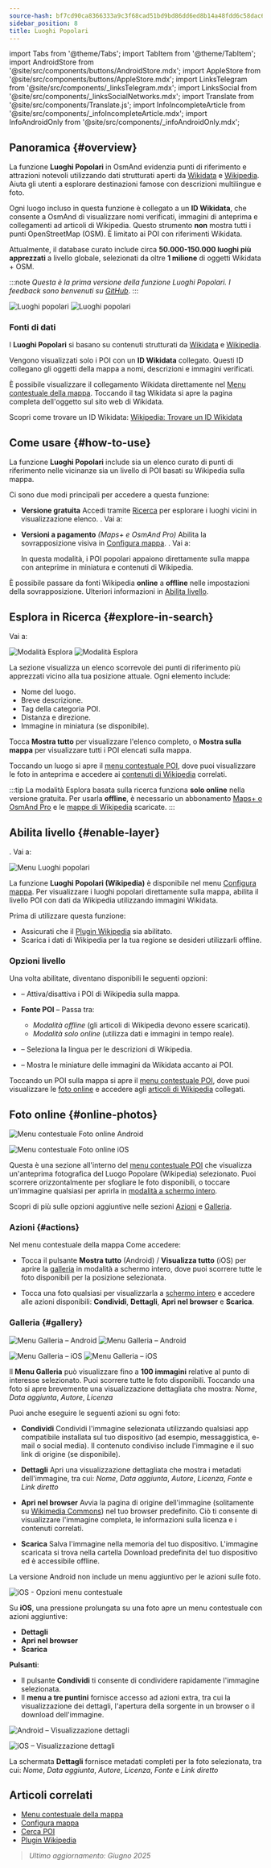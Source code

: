 ```yaml
---
source-hash: bf7cd90ca8366333a9c3f68cad51bd9bd86dd6ed8b14a48fdd6c58dac62dff86
sidebar_position: 8
title: Luoghi Popolari
---
```

import Tabs from '@theme/Tabs';
import TabItem from '@theme/TabItem';
import AndroidStore from '@site/src/components/buttons/AndroidStore.mdx';
import AppleStore from '@site/src/components/buttons/AppleStore.mdx';
import LinksTelegram from '@site/src/components/_linksTelegram.mdx';
import LinksSocial from '@site/src/components/_linksSocialNetworks.mdx';
import Translate from '@site/src/components/Translate.js';
import InfoIncompleteArticle from '@site/src/components/_infoIncompleteArticle.mdx';
import InfoAndroidOnly from '@site/src/components/_infoAndroidOnly.mdx';


<InfoIncompleteArticle/>


## Panoramica {#overview}

La funzione **Luoghi Popolari** in OsmAnd evidenzia punti di riferimento e attrazioni notevoli utilizzando dati strutturati aperti da [Wikidata](https://www.wikidata.org) e [Wikipedia](https://www.wikipedia.org/). Aiuta gli utenti a esplorare destinazioni famose con descrizioni multilingue e foto.

Ogni luogo incluso in questa funzione è collegato a un **ID Wikidata**, che consente a OsmAnd di visualizzare nomi verificati, immagini di anteprima e collegamenti ad articoli di Wikipedia. Questo strumento **non** mostra tutti i punti OpenStreetMap (OSM). È limitato ai POI con riferimenti Wikidata.

Attualmente, il database curato include circa **50.000-150.000 luoghi più apprezzati** a livello globale, selezionati da oltre **1 milione** di oggetti Wikidata + OSM.

:::note
*Questa è la prima versione della funzione Luoghi Popolari. I feedback sono benvenuti su [GitHub](https://github.com)*.
:::

<Tabs groupId="operating-systems">

<TabItem value="android" label="Android">

![Luoghi popolari](@site/static/img/map/popular_places/popular_places.png) ![Luoghi popolari](@site/static/img/map/popular_places/popular_places_1.png)

</TabItem>

</Tabs>


### Fonti di dati

I **Luoghi Popolari** si basano su contenuti strutturati da [Wikidata](https://www.wikidata.org) e [Wikipedia](https://www.wikipedia.org/).

Vengono visualizzati solo i POI con un **ID Wikidata** collegato. Questi ID collegano gli oggetti della mappa a nomi, descrizioni e immagini verificati.

È possibile visualizzare il collegamento Wikidata direttamente nel [Menu contestuale della mappa](../map/map-context-menu.md). Toccando il tag Wikidata si apre la pagina completa dell'oggetto sul sito web di Wikidata.

Scopri come trovare un ID Wikidata: [Wikipedia: Trovare un ID Wikidata](https://en.wikipedia.org/wiki/Wikipedia:Finding_a_Wikidata_ID)


## Come usare {#how-to-use}

<InfoAndroidOnly/>

La funzione **Luoghi Popolari** include sia un elenco curato di punti di riferimento nelle vicinanze sia un livello di POI basati su Wikipedia sulla mappa.

Ci sono due modi principali per accedere a questa funzione:

- **Versione gratuita**
  Accedi tramite [Ricerca](#explore-in-search) per esplorare i luoghi vicini in visualizzazione elenco.
  *<Translate android="true" ids="android_button_seq"/>*. Vai a: *<Translate android="true" ids="map_widget_search,shared_string_explore,popular_places_nearby"/>*

- **Versioni a pagamento** *(Maps+ e OsmAnd Pro)*
  Abilita la sovrapposizione visiva in [Configura mappa](#enable-layer).
  *<Translate android="true" ids="android_button_seq"/>*. Vai a: *<Translate android="true" ids="shared_string_menu,configure_map,poi_osmwiki"/>*

  In questa modalità, i POI popolari appaiono direttamente sulla mappa con anteprime in miniatura e contenuti di Wikipedia.

È possibile passare da fonti Wikipedia **online** a **offline** nelle impostazioni della sovrapposizione. Ulteriori informazioni in [Abilita livello](#enable-layer).


## Esplora in Ricerca {#explore-in-search}

<InfoAndroidOnly/>

<Tabs groupId="operating-systems">

<TabItem value="android" label="Android">

Vai a: *<Translate android="true" ids="map_widget_search,shared_string_explore,popular_places_nearby"/>*

![Modalità Esplora](@site/static/img/map/popular_places/popular_places_search.png)
![Modalità Esplora](@site/static/img/map/popular_places/popular_places_search_2.png)

</TabItem>

</Tabs>

La sezione **<Translate android="true" ids="popular_places_nearby"/>** visualizza un elenco scorrevole dei punti di riferimento più apprezzati vicino alla tua posizione attuale. Ogni elemento include:

- Nome del luogo.
- Breve descrizione.
- Tag della categoria POI.
- Distanza e direzione.
- Immagine in miniatura (se disponibile).

Tocca **Mostra tutto** per visualizzare l'elenco completo, o **Mostra sulla mappa** per visualizzare tutti i POI elencati sulla mappa.

Toccando un luogo si apre il [menu contestuale POI](./map-context-menu.md), dove puoi visualizzare le foto in anteprima e accedere ai [contenuti di Wikipedia](../plugins/wikipedia.md) correlati.

:::tip
La modalità Esplora basata sulla ricerca funziona **solo online** nella versione gratuita.
Per usarla **offline**, è necessario un abbonamento [Maps+ o OsmAnd Pro](../purchases/android.md) e le [mappe di Wikipedia](../plugins/wikipedia.md) scaricate.
:::


## Abilita livello {#enable-layer}

<InfoAndroidOnly/>

<Tabs groupId="operating-systems">

<TabItem value="android" label="Android">

**<Translate android="true" ids="android_button_seq"/>**. Vai a: *<Translate android="true" ids="shared_string_menu,configure_map,poi_osmwiki"/>*

![Menu Luoghi popolari](@site/static/img/map/popular_places/popular_places_menu.png)

</TabItem>

</Tabs>

La funzione **Luoghi Popolari (Wikipedia)** è disponibile nel menu [Configura mappa](./configure-map-menu.md). Per visualizzare i luoghi popolari direttamente sulla mappa, abilita il livello POI con dati da Wikipedia utilizzando immagini Wikidata.

Prima di utilizzare questa funzione:

- Assicurati che il [Plugin Wikipedia](../plugins/wikipedia.md) sia abilitato.
- Scarica i dati di Wikipedia per la tua regione se desideri utilizzarli offline.

### Opzioni livello

Una volta abilitate, diventano disponibili le seguenti opzioni:

- **<Translate android="true" ids="poi_osmwiki"/>** – Attiva/disattiva i POI di Wikipedia sulla mappa.

- **Fonte POI** – Passa tra:
  - *Modalità offline* (gli articoli di Wikipedia devono essere scaricati).
  - *Modalità solo online* (utilizza dati e immagini in tempo reale).

- **<Translate android="true" ids="shared_string_language"/>** – Seleziona la lingua per le descrizioni di Wikipedia.

- **<Translate android="true" ids="show_image_previews"/>** – Mostra le miniature delle immagini da Wikidata accanto ai POI.

Toccando un POI sulla mappa si apre il [menu contestuale POI](./map-context-menu.md), dove puoi visualizzare le [foto online](#online-photos) e accedere agli [articoli di Wikipedia](../plugins/wikipedia.md) collegati.


## Foto online {#online-photos}

<Tabs groupId="operating-systems">

<TabItem value="android" label="Android">

![Menu contestuale Foto online Android](@site/static/img/map/popular_places/online_photos_android.png)

</TabItem>

<TabItem value="ios" label="iOS">

![Menu contestuale Foto online iOS](@site/static/img/map/popular_places/online_photos_ios.png)

</TabItem>

</Tabs>

*<Translate android="true" ids="help_article_map_map_context_menu_name,online_photos"/>*

Questa è una sezione all'interno del [menu contestuale POI](./map-context-menu.md) che visualizza un'anteprima fotografica del Luogo Popolare (Wikipedia) selezionato. Puoi scorrere orizzontalmente per sfogliare le foto disponibili, o toccare un'immagine qualsiasi per aprirla in [modalità a schermo intero](#gallery).

Scopri di più sulle opzioni aggiuntive nelle sezioni [Azioni](#actions) e [Galleria](#gallery).


<!--

When you tap a Popular Place on the map or from the list, the [POI context menu](./map-context-menu.md) includes an **Online Photos** section with a horizontal preview of images.

- Tap any photo to view it in fullscreen.
- Swipe to browse more images.

For more actions like sharing, viewing metadata, or downloading — see [Gallery](#gallery).

-->

### Azioni {#actions}

Nel menu contestuale della mappa Come accedere:

- Tocca il pulsante **Mostra tutto** (Android) / **Visualizza tutto** (iOS) per aprire la [galleria](#gallery) in modalità a schermo intero, dove puoi scorrere tutte le foto disponibili per la posizione selezionata.

- Tocca una foto qualsiasi per visualizzarla a [schermo intero](#gallery) e accedere alle azioni disponibili:
  **Condividi**, **Dettagli**, **Apri nel browser** e **Scarica**.


### Galleria {#gallery}

<Tabs groupId="operating-systems">

<TabItem value="android" label="Android">

![Menu Galleria – Android](@site/static/img/map/gallery_menu_android.png)
![Menu Galleria – Android](@site/static/img/map/gallery_menu_android_1.png)

</TabItem>

<TabItem value="ios" label="iOS">

![Menu Galleria – iOS](@site/static/img/map/gallery_menu_ios.png)
![Menu Galleria – iOS](@site/static/img/map/gallery_menu_ios_1.png)

</TabItem>

</Tabs>


Il **Menu Galleria** può visualizzare fino a **100 immagini** relative al punto di interesse selezionato. Puoi scorrere tutte le foto disponibili. Toccando una foto si apre brevemente una visualizzazione dettagliata che mostra: *Nome*, *Data aggiunta*, *Autore*, *Licenza*

Puoi anche eseguire le seguenti azioni su ogni foto:

- **Condividi**
  Condividi l'immagine selezionata utilizzando qualsiasi app compatibile installata sul tuo dispositivo (ad esempio, messaggistica, e-mail o social media). Il contenuto condiviso include l'immagine e il suo link di origine (se disponibile).

- **Dettagli**
  Apri una visualizzazione dettagliata che mostra i metadati dell'immagine, tra cui: *Nome*, *Data aggiunta*, *Autore*, *Licenza*, *Fonte* e *Link diretto*

- **Apri nel browser**
  Avvia la pagina di origine dell'immagine (solitamente su [Wikimedia Commons](https://commons.wikimedia.org/)) nel tuo browser predefinito. Ciò ti consente di visualizzare l'immagine completa, le informazioni sulla licenza e i contenuti correlati.

- **Scarica**
  Salva l'immagine nella memoria del tuo dispositivo. L'immagine scaricata si trova nella cartella Download predefinita del tuo dispositivo ed è accessibile offline.


<Tabs groupId="operating-systems">

<TabItem value="android" label="Android">

La versione Android non include un menu aggiuntivo per le azioni sulle foto.

</TabItem>

<TabItem value="ios" label="iOS">

![iOS - Opzioni menu contestuale](@site/static/img/map/gallery_menu_ios_3.png)

Su **iOS**, una pressione prolungata su una foto apre un menu contestuale con azioni aggiuntive:

- **Dettagli**
- **Apri nel browser**
- **Scarica**

**Pulsanti**:

- Il pulsante **Condividi** ti consente di condividere rapidamente l'immagine selezionata.
- Il **menu a tre puntini** fornisce accesso ad azioni extra, tra cui la visualizzazione dei dettagli, l'apertura della sorgente in un browser o il download dell'immagine.

</TabItem>

</Tabs>


<Tabs groupId="operating-systems">

<TabItem value="android" label="Android">

![Android – Visualizzazione dettagli](@site/static/img/map/gallery_menu_android_2.png)

</TabItem>

<TabItem value="ios" label="iOS">

![iOS – Visualizzazione dettagli](@site/static/img/map/gallery_menu_ios_2.png)

</TabItem>

</Tabs>

La schermata **Dettagli** fornisce metadati completi per la foto selezionata, tra cui: *Nome*, *Data aggiunta*, *Autore*, *Licenza*, *Fonte* e *Link diretto*


## Articoli correlati

- [Menu contestuale della mappa](./map-context-menu.md)
- [Configura mappa](./configure-map-menu.md)
- [Cerca POI](../search/search-poi.md)
- [Plugin Wikipedia](../plugins/wikipedia.md)


> *Ultimo aggiornamento: Giugno 2025*


<!--
### Online Photos 2

<Tabs groupId="operating-systems">

<TabItem value="android" label="Android">

![Online Photos context menu Android](@site/static/img/map/images_nearby_1_andr.png) ![Street-Level Imagery Android](@site/static/img/map/street_level_imagery_andr.png)

</TabItem>

<TabItem value="ios" label="iOS">

![Online Photos context menu iOS](@site/static/img/map/online_photo_ios.png) ![Street-Level Imagery iOS](@site/static/img/map/street_level_imagery_ios.png)

</TabItem>

</Tabs>

#### Actions With Photos

How to access:

- Tap the **Show All**(Android) / **View All**(iOS) button to open [the gallery](#gallery-menu) in full screen mode. There you can swipe through all the images related to the selected location.

- Tap a photo to access actions such as *Share*, *Details*, *Open in browser*, and *Download*.

- You can also [browse](../map/point-layers-on-map.md#-street-level-imagery) street-level images on the map.

In the **Online photos** section of the map context menu, you can access photos of objects from the [Wikimedia](https://www.wikimedia.org/), which offers media files tagged with `image` or `wikimedia` from OpenStreetMap.

#### Gallery Menu 2

<Tabs groupId="operating-systems">

<TabItem value="android" label="Android">

![Online Photos context menu Android](@site/static/img/map/gallery_menu_android.png) ![Street-Level Imagery Android](@site/static/img/map/gallery_menu_android_1.png)

</TabItem>

<TabItem value="ios" label="iOS">

![Online Photos context menu iOS](@site/static/img/map/gallery_menu_ios.png) ![Street-Level Imagery iOS](@site/static/img/map/gallery_menu_ios_1.png)

</TabItem>

</Tabs>


The gallery can display up to 100 items. You can browse through all the photos, and short tapping on any photo will open it to view additional details (*Name*, *Date*, *Author*, *License*) and perform various actions (*Share*, *Details*, *Open in browser*, and *Download* options).


<Tabs groupId="operating-systems">

<TabItem value="android" label="Android">

</TabItem>

<TabItem value="ios" label="iOS">

![Online Photos context menu iOS](@site/static/img/map/gallery_menu_ios_3.png)

</TabItem>

</Tabs>



On iOS, long tapping on any photo opens an additional menu with actions such as *Details*, *Open in browser*, and *Download*.

Buttons:

- The **Share** button allows you to share the selected item.
- The **Three dots** button opens a menu with options like *Details*, *Open in browser*, and *Download*.

<Tabs groupId="operating-systems">

<TabItem value="android" label="Android">

![Online Photos context menu Android](@site/static/img/map/gallery_menu_android_2.png)

</TabItem>

<TabItem value="ios" label="iOS">

![Online Photos context menu iOS](@site/static/img/map/gallery_menu_ios_2.png)

</TabItem>

</Tabs>


The Details screen provides information such as the *Name*, *Added Date*, *Author*, *License*, *Source*, and *Link* of the selected item.

-->